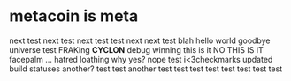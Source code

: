 # metacoin is meta

next test
next test
next test
test next
next test
blah
hello world
goodbye universe
test
FRAKing __CYCLON__
debug winning
this is it
NO THIS IS IT
facepalm
...
hatred
loathing
why
yes?
nope
test
i<3checkmarks
updated build statuses
another?
test
test
another test
test
test
test
test
test
test
test
